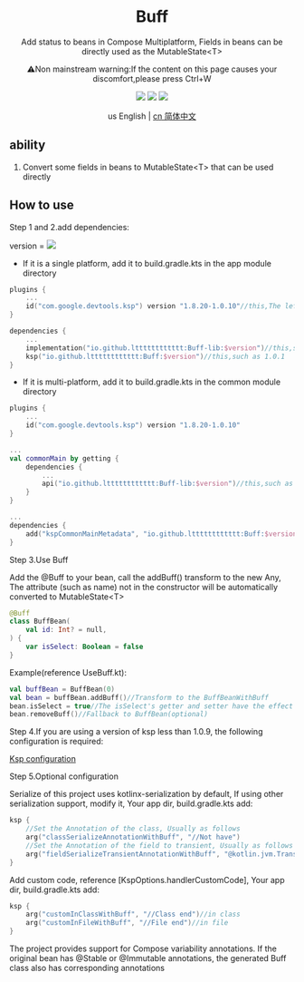 <h1 align="center">Buff</h1>

<p align="center">Add status to beans in Compose Multiplatform, Fields in beans can be directly used as the MutableState&lt;T&gt;</p>

<p align="center">⚠️Non mainstream warning:If the content on this page causes your discomfort,please press Ctrl+W</p>

<p align="center">
<img src="https://img.shields.io/badge/Kotlin-Multiplatform-%237f52ff?logo=kotlin">
<img src="https://img.shields.io/badge/license-Apache%202-blue.svg?maxAge=2592000">
<img src="https://img.shields.io/maven-central/v/io.github.ltttttttttttt/Buff"/>
</p>

<div align="center">us English | <a href="https://github.com/ltttttttttttt/Buff/blob/main/README_CN.md">cn 简体中文</a></div>

## ability

1. Convert some fields in beans to MutableState&lt;T&gt; that can be used directly

## How to use

Step 1 and 2.add dependencies:

version
= [![](https://img.shields.io/maven-central/v/io.github.ltttttttttttt/Buff)](https://repo1.maven.org/maven2/io/github/ltttttttttttt/Buff/)

* If it is a single platform, add it to build.gradle.kts in the app module directory

```kotlin
plugins {
    ...
    id("com.google.devtools.ksp") version "1.8.20-1.0.10"//this,The left 1.8.20 corresponds to your the Kotlin version,more version: https://github.com/google/ksp/releases
}

dependencies {
    ...
    implementation("io.github.ltttttttttttt:Buff-lib:$version")//this,such as 1.0.1
    ksp("io.github.ltttttttttttt:Buff:$version")//this,such as 1.0.1
}
```

* If it is multi-platform, add it to build.gradle.kts in the common module directory

```kotlin
plugins {
    ...
    id("com.google.devtools.ksp") version "1.8.20-1.0.10"
}

...
val commonMain by getting {
    dependencies {
        ...
        api("io.github.ltttttttttttt:Buff-lib:$version")//this,such as 1.0.1
    }
}

...
dependencies {
    add("kspCommonMainMetadata", "io.github.ltttttttttttt:Buff:$version")
}
```

Step 3.Use Buff

Add the @Buff to your bean, call the addBuff() transform to the new Any, The attribute (such as
name) not in the constructor will be automatically converted to MutableState&lt;T&gt;

```kotlin
@Buff
class BuffBean(
    val id: Int? = null,
) {
    var isSelect: Boolean = false
}
```

Example(reference UseBuff.kt):

```kotlin
val buffBean = BuffBean(0)
val bean = buffBean.addBuff()//Transform to the BuffBeanWithBuff
bean.isSelect = true//The isSelect's getter and setter have the effect of MutableState<T>
bean.removeBuff()//Fallback to BuffBean(optional)
```

Step 4.If you are using a version of ksp less than 1.0.9, the following configuration is required:

<a href="https://github.com/ltttttttttttt/Buff/blob/main/README_KSP_SRC.md">Ksp configuration</a>

Step 5.Optional configuration

Serialize of this project uses kotlinx-serialization by default, If using other serialization support, modify it, Your app dir,
build.gradle.kts add:

```kotlin
ksp {
    //Set the Annotation of the class, Usually as follows
    arg("classSerializeAnnotationWithBuff", "//Not have")
    //Set the Annotation of the field to transient, Usually as follows
    arg("fieldSerializeTransientAnnotationWithBuff", "@kotlin.jvm.Transient")
}
```

Add custom code, reference [KspOptions.handlerCustomCode], Your app dir, build.gradle.kts add:

```kotlin
ksp {
    arg("customInClassWithBuff", "//Class end")//in class
    arg("customInFileWithBuff", "//File end")//in file
}
```

The project provides support for Compose variability annotations. If the original bean has @Stable or @Immutable annotations, the generated Buff class also has corresponding annotations